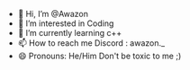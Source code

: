 - 👋 Hi, I’m @Awazon
- 👀 I’m interested in Coding
- 🌱 I’m currently learning c++
- 📫 How to reach me Discord : awazon._
- 😄 Pronouns: He/Him
Don't be toxic to me ;)
